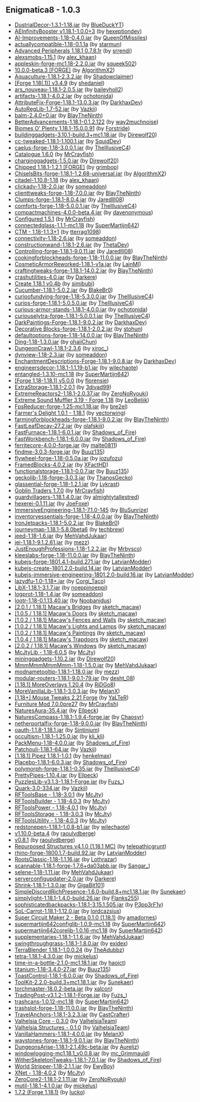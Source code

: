 ## Enigmatica8 - 1.0.3
- [DustrialDecor-1.3.1-1.18.jar](https://www.curseforge.com/minecraft/mc-mods/dustrial-decor/files/3549764) (by [BlueDuckYT](https://www.curseforge.com/members/blueduckyt/projects))
- [AEInfinityBooster v1.18.1-1.0.0+3](https://www.curseforge.com/minecraft/mc-mods/aeinfinitybooster/files/3576656) (by [hexeptiondev](https://www.curseforge.com/members/hexeptiondev/projects))
- [AI-Improvements-1.18-0.4.0.jar](https://www.curseforge.com/minecraft/mc-mods/ai-improvements/files/3543562) (by [QueenOfMissiles](https://www.curseforge.com/members/queenofmissiles/projects))
- [actuallycompatible-1.18-0.1.1a](https://www.curseforge.com/minecraft/mc-mods/actually-compatible/files/3546178) (by [starmun](https://www.curseforge.com/members/starmun/projects))
- [Advanced Peripherals 1.18.1 0.7.8.1r](https://www.curseforge.com/minecraft/mc-mods/advanced-peripherals/files/3579355) (by [srrendi](https://www.curseforge.com/members/srrendi/projects))
- [alexsmobs-1.15.1](https://www.curseforge.com/minecraft/mc-mods/alexs-mobs/files/3575698) (by [alex_khaan](https://www.curseforge.com/members/alex_khaan/projects))
- [appleskin-forge-mc1.18-2.2.0.jar](https://www.curseforge.com/minecraft/mc-mods/appleskin/files/3549846) (by [squeek502](https://www.curseforge.com/members/squeek502/projects))
- [10.0.0-beta.3 [FORGE]](https://www.curseforge.com/minecraft/mc-mods/applied-energistics-2/files/3590239) (by [AlgorithmX2](https://www.curseforge.com/members/algorithmx2/projects))
- [Aquaculture-1.18.1-2.3.2.jar](https://www.curseforge.com/minecraft/mc-mods/aquaculture/files/3583038) (by [Shadowclaimer](https://www.curseforge.com/members/shadowclaimer/projects))
- [[Forge 1.18(.1)] v3.4.9](https://www.curseforge.com/minecraft/mc-mods/architectury-forge/files/3587338) (by [shedaniel](https://www.curseforge.com/members/shedaniel/projects))
- [ars_nouveau-1.18.1-2.0.5.jar](https://www.curseforge.com/minecraft/mc-mods/ars-nouveau/files/3598038) (by [baileyholl2](https://www.curseforge.com/members/baileyholl2/projects))
- [artifacts-1.18.1-4.0.2.jar](https://www.curseforge.com/minecraft/mc-mods/artifacts/files/3584325) (by [ochotonida](https://www.curseforge.com/members/ochotonida/projects))
- [AttributeFix-Forge-1.18.1-13.0.3.jar](https://www.curseforge.com/minecraft/mc-mods/attributefix/files/3573454) (by [DarkhaxDev](https://www.curseforge.com/members/darkhaxdev/projects))
- [AutoRegLib-1.7-52.jar](https://www.curseforge.com/minecraft/mc-mods/autoreglib/files/3575622) (by [Vazkii](https://www.curseforge.com/members/vazkii/projects))
- [balm-2.4.0+0.jar](https://www.curseforge.com/minecraft/mc-mods/balm/files/3584832) (by [BlayTheNinth](https://www.curseforge.com/members/blaytheninth/projects))
- [BetterAdvancements-1.18.1-0.1.2.122](https://www.curseforge.com/minecraft/mc-mods/better-advancements/files/3575636) (by [way2muchnoise](https://www.curseforge.com/members/way2muchnoise/projects))
- [Biomes O' Plenty 1.18.1-15.0.0.91](https://www.curseforge.com/minecraft/mc-mods/biomes-o-plenty/files/3598771) (by [Forstride](https://www.curseforge.com/members/forstride/projects))
- [buildinggadgets-3.10.1-build.3+mc1.18.jar](https://www.curseforge.com/minecraft/mc-mods/building-gadgets/files/3553977) (by [Direwolf20](https://www.curseforge.com/members/direwolf20/projects))
- [cc-tweaked-1.18.1-1.100.1.jar](https://www.curseforge.com/minecraft/mc-mods/cc-tweaked/files/3587947) (by [SquidDev](https://www.curseforge.com/members/squiddev/projects))
- [caelus-forge-1.18-3.0.0.1.jar](https://www.curseforge.com/minecraft/mc-mods/caelus/files/3551173) (by [TheIllusiveC4](https://www.curseforge.com/members/theillusivec4/projects))
- [Catalogue 1.6.0](https://www.curseforge.com/minecraft/mc-mods/catalogue/files/3559402) (by [MrCrayfish](https://www.curseforge.com/members/mrcrayfish/projects))
- [charginggadgets-1.5.0.jar](https://www.curseforge.com/minecraft/mc-mods/charging-gadgets/files/3544405) (by [Direwolf20](https://www.curseforge.com/members/direwolf20/projects))
- [Chipped 1.18.1-1.2.1 [FORGE]](https://www.curseforge.com/minecraft/mc-mods/chipped/files/3591187) (by [grimbop](https://www.curseforge.com/members/grimbop/projects))
- [ChiselsBits-forge-1.18.1-1.2.68-universal.jar](https://www.curseforge.com/minecraft/mc-mods/chisels-bits/files/3597499) (by [AlgorithmX2](https://www.curseforge.com/members/algorithmx2/projects))
- [citadel-1.10.8-1.18](https://www.curseforge.com/minecraft/mc-mods/citadel/files/3584733) (by [alex_khaan](https://www.curseforge.com/members/alex_khaan/projects))
- [clickadv-1.18-2.0.jar](https://www.curseforge.com/minecraft/mc-mods/clickable-advancements/files/3548770) (by [someaddon](https://www.curseforge.com/members/someaddon/projects))
- [clienttweaks-forge-1.18-7.0.0.jar](https://www.curseforge.com/minecraft/mc-mods/client-tweaks/files/3549494) (by [BlayTheNinth](https://www.curseforge.com/members/blaytheninth/projects))
- [Clumps-forge-1.18.1-8.0.4.jar](https://www.curseforge.com/minecraft/mc-mods/clumps/files/3575674) (by [Jaredlll08](https://www.curseforge.com/members/jaredlll08/projects))
- [comforts-forge-1.18-5.0.0.1.jar](https://www.curseforge.com/minecraft/mc-mods/comforts/files/3551239) (by [TheIllusiveC4](https://www.curseforge.com/members/theillusivec4/projects))
- [compactmachines-4.0.0-beta.4.jar](https://www.curseforge.com/minecraft/mc-mods/compact-machines/files/3595937) (by [davenonymous](https://www.curseforge.com/members/davenonymous/projects))
- [Configured 1.5.1](https://www.curseforge.com/minecraft/mc-mods/configured/files/3559398) (by [MrCrayfish](https://www.curseforge.com/members/mrcrayfish/projects))
- [connectedglass-1.1.1-mc1.18](https://www.curseforge.com/minecraft/mc-mods/connected-glass/files/3544062) (by [SuperMartijn642](https://www.curseforge.com/members/supermartijn642/projects))
- [CTM - 1.18-1.1.3+1](https://www.curseforge.com/minecraft/mc-mods/ctm/files/3586556) (by [tterrag1098](https://www.curseforge.com/members/tterrag1098/projects))
- [connectivity-1.18-2.6.jar](https://www.curseforge.com/minecraft/mc-mods/connectivity/files/3596200) (by [someaddon](https://www.curseforge.com/members/someaddon/projects))
- [constructionwand-1.18.1-2.6.jar](https://www.curseforge.com/minecraft/mc-mods/construction-wand/files/3562331) (by [ThetaDev](https://www.curseforge.com/members/thetadev/projects))
- [Controlling-forge-1.18.1-9.0.11.jar](https://www.curseforge.com/minecraft/mc-mods/controlling/files/3599014) (by [Jaredlll08](https://www.curseforge.com/members/jaredlll08/projects))
- [cookingforblockheads-forge-1.18-11.0.0.jar](https://www.curseforge.com/minecraft/mc-mods/cooking-for-blockheads/files/3550132) (by [BlayTheNinth](https://www.curseforge.com/members/blaytheninth/projects))
- [CosmeticArmorReworked-1.18.1-v1a.jar](https://www.curseforge.com/minecraft/mc-mods/cosmetic-armor-reworked/files/3595626) (by [LainMI](https://www.curseforge.com/members/lainmi/projects))
- [craftingtweaks-forge-1.18.1-14.0.2.jar](https://www.curseforge.com/minecraft/mc-mods/crafting-tweaks/files/3584842) (by [BlayTheNinth](https://www.curseforge.com/members/blaytheninth/projects))
- [crashutilities-4.0.jar](https://www.curseforge.com/minecraft/mc-mods/crash-utilities/files/3585022) (by [Darkere](https://www.curseforge.com/members/darkere/projects))
- [Create 1.18.1 v0.4b](https://www.curseforge.com/minecraft/mc-mods/create/files/3583784) (by [simibubi](https://www.curseforge.com/members/simibubi/projects))
- [Cucumber-1.18.1-5.0.2.jar](https://www.curseforge.com/minecraft/mc-mods/cucumber/files/3591562) (by [BlakeBr0](https://www.curseforge.com/members/blakebr0/projects))
- [curioofundying-forge-1.18-5.3.0.0.jar](https://www.curseforge.com/minecraft/mc-mods/curio-of-undying/files/3553486) (by [TheIllusiveC4](https://www.curseforge.com/members/theillusivec4/projects))
- [curios-forge-1.18.1-5.0.5.0.jar](https://www.curseforge.com/minecraft/mc-mods/curios/files/3598861) (by [TheIllusiveC4](https://www.curseforge.com/members/theillusivec4/projects))
- [curious-armor-stands-1.18.1-4.0.0.jar](https://www.curseforge.com/minecraft/mc-mods/curious-armor-stands/files/3579775) (by [ochotonida](https://www.curseforge.com/members/ochotonida/projects))
- [curiouselytra-forge-1.18.1-5.0.0.1.jar](https://www.curseforge.com/minecraft/mc-mods/curious-elytra/files/3569452) (by [TheIllusiveC4](https://www.curseforge.com/members/theillusivec4/projects))
- [DarkPaintings-Forge-1.18.1-9.0.2.jar](https://www.curseforge.com/minecraft/mc-mods/dark-paintings/files/3582610) (by [DarkhaxDev](https://www.curseforge.com/members/darkhaxdev/projects))
- [Decorative Blocks-forge-1.18.1-2.0.2.jar](https://www.curseforge.com/minecraft/mc-mods/decorative-blocks/files/3593497) (by [stohun](https://www.curseforge.com/members/stohun/projects))
- [defaultoptions-forge-1.18-14.0.0.jar](https://www.curseforge.com/minecraft/mc-mods/default-options/files/3549417) (by [BlayTheNinth](https://www.curseforge.com/members/blaytheninth/projects))
- [Ding-1.18-1.3.0.jar](https://www.curseforge.com/minecraft/mc-mods/ding/files/3548400) (by [ohaiiChun](https://www.curseforge.com/members/ohaiichun/projects))
- [DungeonCrawl-1.18.1-2.3.6](https://www.curseforge.com/minecraft/mc-mods/dungeon-crawl/files/3583964) (by [xiroc_](https://www.curseforge.com/members/xiroc_/projects))
- [dynview-1.18-2.3.jar](https://www.curseforge.com/minecraft/mc-mods/dynamic-view/files/3548215) (by [someaddon](https://www.curseforge.com/members/someaddon/projects))
- [EnchantmentDescriptions-Forge-1.18.1-9.0.8.jar](https://www.curseforge.com/minecraft/mc-mods/enchantment-descriptions/files/3595254) (by [DarkhaxDev](https://www.curseforge.com/members/darkhaxdev/projects))
- [engineersdecor-1.18.1-1.1.19-b1.jar](https://www.curseforge.com/minecraft/mc-mods/engineers-decor/files/3591315) (by [wilechaote](https://www.curseforge.com/members/wilechaote/projects))
- [entangled-1.3.10-mc1.18](https://www.curseforge.com/minecraft/mc-mods/entangled/files/3543974) (by [SuperMartijn642](https://www.curseforge.com/members/supermartijn642/projects))
- [[Forge 1.18-1.18.1] v5.0.0](https://www.curseforge.com/minecraft/mc-mods/expandability/files/3580591) (by [florensie](https://www.curseforge.com/members/florensie/projects))
- [ExtraStorage-1.18.1-2.0.1](https://www.curseforge.com/minecraft/mc-mods/extrastorage/files/3584356) (by [3divad99](https://www.curseforge.com/members/3divad99/projects))
- [ExtremeReactors2-1.18.1-2.0.37.jar](https://www.curseforge.com/minecraft/mc-mods/extreme-reactors/files/3590164) (by [ZeroNoRyouki](https://www.curseforge.com/members/zeronoryouki/projects))
- [Extreme Sound Muffler 3.19 - Forge 1.18](https://www.curseforge.com/minecraft/mc-mods/extreme-sound-muffler/files/3544640) (by [LeoBeliik](https://www.curseforge.com/members/leobeliik/projects))
- [FpsReducer-forge-1.25-mc1.18.jar](https://www.curseforge.com/minecraft/mc-mods/fps-reducer/files/3548891) (by [bre2el](https://www.curseforge.com/members/bre2el/projects))
- [Farmer's Delight 1.0.1 - 1.18.1](https://www.curseforge.com/minecraft/mc-mods/farmers-delight/files/3590226) (by [vectorwing](https://www.curseforge.com/members/vectorwing/projects))
- [farmingforblockheads-forge-1.18.1-9.0.2.jar](https://www.curseforge.com/minecraft/mc-mods/farming-for-blockheads/files/3584856) (by [BlayTheNinth](https://www.curseforge.com/members/blaytheninth/projects))
- [FastLeafDecay-27.2.jar](https://www.curseforge.com/minecraft/mc-mods/fast-leaf-decay/files/3590415) (by [olafskiii](https://www.curseforge.com/members/olafskiii/projects))
- [FastFurnace-1.18.1-6.0.1.jar](https://www.curseforge.com/minecraft/mc-mods/fastfurnace/files/3568851) (by [Shadows_of_Fire](https://www.curseforge.com/members/shadows_of_fire/projects))
- [FastWorkbench-1.18.1-6.0.0.jar](https://www.curseforge.com/minecraft/mc-mods/fastworkbench/files/3567080) (by [Shadows_of_Fire](https://www.curseforge.com/members/shadows_of_fire/projects))
- [ferritecore-4.0.0-forge.jar](https://www.curseforge.com/minecraft/mc-mods/ferritecore/files/3550045) (by [malte0811](https://www.curseforge.com/members/malte0811/projects))
- [findme-3.0.3-forge.jar](https://www.curseforge.com/minecraft/mc-mods/findme/files/3598921) (by [Buuz135](https://www.curseforge.com/members/buuz135/projects))
- [flywheel-forge-1.18-0.5.0a.jar](https://www.curseforge.com/minecraft/mc-mods/flywheel/files/3584224) (by [jozufozu](https://www.curseforge.com/members/jozufozu/projects))
- [FramedBlocks-4.0.2.jar](https://www.curseforge.com/minecraft/mc-mods/framedblocks/files/3584864) (by [XFactHD](https://www.curseforge.com/members/xfacthd/projects))
- [functionalstorage-1.18.1-0.0.7.jar](https://www.curseforge.com/minecraft/mc-mods/functional-storage/files/3597492) (by [Buuz135](https://www.curseforge.com/members/buuz135/projects))
- [geckolib-1.18-forge-3.0.3.jar](https://www.curseforge.com/minecraft/mc-mods/geckolib/files/3558943) (by [ThanosGecko](https://www.curseforge.com/members/thanosgecko/projects))
- [glassential-forge-1.18-1.2.1.jar](https://www.curseforge.com/minecraft/mc-mods/glassential/files/3548667) (by [Lykrast](https://www.curseforge.com/members/lykrast/projects))
- [Goblin Traders 1.7.0](https://www.curseforge.com/minecraft/mc-mods/goblin-traders/files/3559400) (by [MrCrayfish](https://www.curseforge.com/members/mrcrayfish/projects))
- [guardvillagers-1.18.1.4.0.jar](https://www.curseforge.com/minecraft/mc-mods/guard-villagers/files/3548222) (by [almightytallestred](https://www.curseforge.com/members/almightytallestred/projects))
- [hexerei-0.1.11.jar](https://www.curseforge.com/minecraft/mc-mods/hexerei/files/3590751) (by [JoeFoxe](https://www.curseforge.com/members/joefoxe/projects))
- [ImmersiveEngineering-1.18.1-7.1.0-145](https://www.curseforge.com/minecraft/mc-mods/immersive-engineering/files/3587149) (by [BluSunrize](https://www.curseforge.com/members/blusunrize/projects))
- [inventoryessentials-forge-1.18-4.0.0.jar](https://www.curseforge.com/minecraft/mc-mods/inventory-essentials/files/3550136) (by [BlayTheNinth](https://www.curseforge.com/members/blaytheninth/projects))
- [IronJetpacks-1.18.1-5.0.2.jar](https://www.curseforge.com/minecraft/mc-mods/iron-jetpacks/files/3581366) (by [BlakeBr0](https://www.curseforge.com/members/blakebr0/projects))
- [journeymap-1.18.1-5.8.0beta6](https://www.curseforge.com/minecraft/mc-mods/journeymap/files/3596395) (by [techbrew](https://www.curseforge.com/members/techbrew/projects))
- [jeed-1.18-1.6.jar](https://www.curseforge.com/minecraft/mc-mods/just-enough-effect-descriptions-jeed/files/3551032) (by [MehVahdJukaar](https://www.curseforge.com/members/mehvahdjukaar/projects))
- [jei-1.18.1-9.1.2.61.jar](https://www.curseforge.com/minecraft/mc-mods/jei/files/3596020) (by [mezz](https://www.curseforge.com/members/mezz/projects))
- [JustEnoughProfessions-1.18-1.2.2.jar](https://www.curseforge.com/minecraft/mc-mods/just-enough-professions-jep/files/3550303) (by [Mrbysco](https://www.curseforge.com/members/mrbysco/projects))
- [kleeslabs-forge-1.18-11.0.0.jar](https://www.curseforge.com/minecraft/mc-mods/kleeslabs/files/3549469) (by [BlayTheNinth](https://www.curseforge.com/members/blaytheninth/projects))
- [kubejs-forge-1801.4.1-build.271.jar](https://www.curseforge.com/minecraft/mc-mods/kubejs-forge/files/3596523) (by [LatvianModder](https://www.curseforge.com/members/latvianmodder/projects))
- [kubejs-create-1801.2.0-build.14.jar](https://www.curseforge.com/minecraft/mc-mods/kubejs-create/files/3584653) (by [LatvianModder](https://www.curseforge.com/members/latvianmodder/projects))
- [kubejs-immersive-engineering-1801.2.0-build.16.jar](https://www.curseforge.com/minecraft/mc-mods/kubejs-immersive-engineering/files/3590279) (by [LatvianModder](https://www.curseforge.com/members/latvianmodder/projects))
- [lazydfu-1.0-1.18+.jar](https://www.curseforge.com/minecraft/mc-mods/lazy-dfu-forge/files/3544496) (by [Corgi_Taco](https://www.curseforge.com/members/corgi_taco/projects))
- [LibX-1.18.1-3.1.7.jar](https://www.curseforge.com/minecraft/mc-mods/libx/files/3591254) (by [noeppinoeppi](https://www.curseforge.com/members/noeppinoeppi/projects))
- [logprot-1.18-1.4.jar](https://www.curseforge.com/minecraft/mc-mods/login-protection/files/3548736) (by [someaddon](https://www.curseforge.com/members/someaddon/projects))
- [lootr-1.18-0.1.13.40.jar](https://www.curseforge.com/minecraft/mc-mods/lootr/files/3597849) (by [Noobanidus](https://www.curseforge.com/members/noobanidus/projects))
- [[2.0.1 / 1.18.1] Macaw's Bridges](https://www.curseforge.com/minecraft/mc-mods/macaws-bridges/files/3561175) (by [sketch_macaw](https://www.curseforge.com/members/sketch_macaw/projects))
- [[1.0.5 / 1.18.1] Macaw's Doors](https://www.curseforge.com/minecraft/mc-mods/macaws-doors/files/3561152) (by [sketch_macaw](https://www.curseforge.com/members/sketch_macaw/projects))
- [[1.0.2 / 1.18.1] Macaw's Fences and Walls](https://www.curseforge.com/minecraft/mc-mods/macaws-fences-and-walls/files/3561161) (by [sketch_macaw](https://www.curseforge.com/members/sketch_macaw/projects))
- [[1.0.2 / 1.18.1] Macaw's Lights and Lamps](https://www.curseforge.com/minecraft/mc-mods/macaws-lights-and-lamps/files/3561165) (by [sketch_macaw](https://www.curseforge.com/members/sketch_macaw/projects))
- [[1.0.2 / 1.18.1] Macaw's Paintings](https://www.curseforge.com/minecraft/mc-mods/macaws-paintings/files/3561155) (by [sketch_macaw](https://www.curseforge.com/members/sketch_macaw/projects))
- [[1.0.4 / 1.18.1] Macaw's Trapdoors](https://www.curseforge.com/minecraft/mc-mods/macaws-trapdoors/files/3561171) (by [sketch_macaw](https://www.curseforge.com/members/sketch_macaw/projects))
- [[2.0.2 / 1.18.1] Macaw's Windows](https://www.curseforge.com/minecraft/mc-mods/macaws-windows/files/3561158) (by [sketch_macaw](https://www.curseforge.com/members/sketch_macaw/projects))
- [McJtyLib - 1.18-6.0.5](https://www.curseforge.com/minecraft/mc-mods/mcjtylib/files/3598150) (by [McJty](https://www.curseforge.com/members/mcjty/projects))
- [mininggadgets-1.10.2.jar](https://www.curseforge.com/minecraft/mc-mods/mining-gadgets/files/3544497) (by [Direwolf20](https://www.curseforge.com/members/direwolf20/projects))
- [MmmMmmMmmMmm-1.18-1.5.0.jar](https://www.curseforge.com/minecraft/mc-mods/mmmmmmmmmmmm/files/3546593) (by [MehVahdJukaar](https://www.curseforge.com/members/mehvahdjukaar/projects))
- [modnametooltip-1.18.1-1.18.0.jar](https://www.curseforge.com/minecraft/mc-mods/mod-name-tooltip/files/3574005) (by [mezz](https://www.curseforge.com/members/mezz/projects))
- [modular-routers-1.18.1-9.0.1-79.jar](https://www.curseforge.com/minecraft/mc-mods/modular-routers/files/3574035) (by [desht_08](https://www.curseforge.com/members/desht_08/projects))
- [[1.18.1] MoreOverlays 1.20.4](https://www.curseforge.com/minecraft/mc-mods/more-overlays-updated/files/3556078) (by [RiDGo8](https://www.curseforge.com/members/ridgo8/projects))
- [MoreVanillaLib-1.18.1-3.0.3.jar](https://www.curseforge.com/minecraft/mc-mods/morevanillalib/files/3586844) (by [MelanX](https://www.curseforge.com/members/melanx/projects))
- [[1.18+] Mouse Tweaks 2.21 Forge](https://www.curseforge.com/minecraft/mc-mods/mouse-tweaks/files/3578801) (by [YaLTeR](https://www.curseforge.com/members/yalter/projects))
- [Furniture Mod 7.0.0pre27](https://www.curseforge.com/minecraft/mc-mods/mrcrayfish-furniture-mod/files/3559392) (by [MrCrayfish](https://www.curseforge.com/members/mrcrayfish/projects))
- [NaturesAura-35.4.jar](https://www.curseforge.com/minecraft/mc-mods/natures-aura/files/3587798) (by [Ellpeck](https://www.curseforge.com/members/ellpeck/projects))
- [NaturesCompass-1.18.1-1.9.4-forge.jar](https://www.curseforge.com/minecraft/mc-mods/natures-compass/files/3577265) (by [Chaosyr](https://www.curseforge.com/members/chaosyr/projects))
- [netherportalfix-forge-1.18-9.0.0.jar](https://www.curseforge.com/minecraft/mc-mods/netherportalfix/files/3549513) (by [BlayTheNinth](https://www.curseforge.com/members/blaytheninth/projects))
- [oauth-1.1.8-1.18.1.jar](https://www.curseforge.com/minecraft/mc-mods/oauth/files/3593189) (by [Sintinium](https://www.curseforge.com/members/sintinium/projects))
- [occultism-1.18.1-1.25.0.jar](https://www.curseforge.com/minecraft/mc-mods/occultism/files/3597126) (by [kli_kli](https://www.curseforge.com/members/kli_kli/projects))
- [PackMenu-1.18-4.0.0.jar](https://www.curseforge.com/minecraft/mc-mods/packmenu/files/3554547) (by [Shadows_of_Fire](https://www.curseforge.com/members/shadows_of_fire/projects))
- [Patchouli-1.18.1-64.jar](https://www.curseforge.com/minecraft/mc-mods/patchouli/files/3594394) (by [Vazkii](https://www.curseforge.com/members/vazkii/projects))
- [[1.18.1] Pipez 1.18.1-1.0.1](https://www.curseforge.com/minecraft/mc-mods/pipez/files/3569514) (by [henkelmax](https://www.curseforge.com/members/henkelmax/projects))
- [Placebo-1.18.1-6.0.3.jar](https://www.curseforge.com/minecraft/mc-mods/placebo/files/3584812) (by [Shadows_of_Fire](https://www.curseforge.com/members/shadows_of_fire/projects))
- [polymorph-forge-1.18.1-0.35.jar](https://www.curseforge.com/minecraft/mc-mods/polymorph/files/3591866) (by [TheIllusiveC4](https://www.curseforge.com/members/theillusivec4/projects))
- [PrettyPipes-1.10.4.jar](https://www.curseforge.com/minecraft/mc-mods/pretty-pipes/files/3582953) (by [Ellpeck](https://www.curseforge.com/members/ellpeck/projects))
- [PuzzlesLib-v3.1.3-1.18.1-Forge.jar](https://www.curseforge.com/minecraft/mc-mods/puzzles-lib/files/3583543) (by [Fuzs_](https://www.curseforge.com/members/fuzs_/projects))
- [Quark-3.0-334.jar](https://www.curseforge.com/minecraft/mc-mods/quark/files/3578106) (by [Vazkii](https://www.curseforge.com/members/vazkii/projects))
- [RFToolsBase - 1.18-3.0.1](https://www.curseforge.com/minecraft/mc-mods/rftools-base/files/3596859) (by [McJty](https://www.curseforge.com/members/mcjty/projects))
- [RFToolsBuilder - 1.18-4.0.3](https://www.curseforge.com/minecraft/mc-mods/rftools-builder/files/3598152) (by [McJty](https://www.curseforge.com/members/mcjty/projects))
- [RFToolsPower - 1.18-4.0.1](https://www.curseforge.com/minecraft/mc-mods/rftools-power/files/3596862) (by [McJty](https://www.curseforge.com/members/mcjty/projects))
- [RFToolsStorage - 1.18-3.0.3](https://www.curseforge.com/minecraft/mc-mods/rftools-storage/files/3598153) (by [McJty](https://www.curseforge.com/members/mcjty/projects))
- [RFToolsUtility - 1.18-4.0.3](https://www.curseforge.com/minecraft/mc-mods/rftools-utility/files/3598151) (by [McJty](https://www.curseforge.com/members/mcjty/projects))
- [redstonepen-1.18.1-1.0.8-b1.jar](https://www.curseforge.com/minecraft/mc-mods/redstone-pen/files/3566458) (by [wilechaote](https://www.curseforge.com/members/wilechaote/projects))
- [v1.10.0-beta.4](https://www.curseforge.com/minecraft/mc-mods/refined-storage/files/3583676) (by [raoulvdberge](https://www.curseforge.com/members/raoulvdberge/projects))
- [v0.8.1](https://www.curseforge.com/minecraft/mc-mods/refined-storage-addons/files/3583694) (by [raoulvdberge](https://www.curseforge.com/members/raoulvdberge/projects))
- [Repurposed Structures v4.1.0 (1.18.1 MC)](https://www.curseforge.com/minecraft/mc-mods/repurposed-structures/files/3591431) (by [telepathicgrunt](https://www.curseforge.com/members/telepathicgrunt/projects))
- [rhino-forge-1800.1.7-build.92.jar](https://www.curseforge.com/minecraft/mc-mods/rhino/files/3584288) (by [LatvianModder](https://www.curseforge.com/members/latvianmodder/projects))
- [RootsClassic-1.18-1.1.16.jar](https://www.curseforge.com/minecraft/mc-mods/roots-classic/files/3558619) (by [Lothrazar](https://www.curseforge.com/members/lothrazar/projects))
- [scannable-1.18.1-forge-1.7.6+da03abb.jar](https://www.curseforge.com/minecraft/mc-mods/scannable/files/3565724) (by [Sangar_](https://www.curseforge.com/members/sangar_/projects))
- [selene-1.18-1.11.jar](https://www.curseforge.com/minecraft/mc-mods/selene/files/3553028) (by [MehVahdJukaar](https://www.curseforge.com/members/mehvahdjukaar/projects))
- [serverconfigupdater-2.0.jar](https://www.curseforge.com/minecraft/mc-mods/serverconfig-updater/files/3585637) (by [Darkere](https://www.curseforge.com/members/darkere/projects))
- [Shrink-1.18.1-1.3.0.jar](https://www.curseforge.com/minecraft/mc-mods/shrink_/files/3576970) (by [GigaBit101](https://www.curseforge.com/members/gigabit101/projects))
- [SimpleDiscordRichPresence-1.6.0-build.8+mc1.18.1.jar](https://www.curseforge.com/minecraft/mc-mods/simple-discord-rich-presence/files/3558694) (by [Sunekaer](https://www.curseforge.com/members/sunekaer/projects))
- [simplylight-1.18.1-1.4.0-build.26.jar](https://www.curseforge.com/minecraft/mc-mods/simply-light/files/3564180) (by [Flanks255](https://www.curseforge.com/members/flanks255/projects))
- [sophisticatedbackpacks-1.18.1-3.15.1.505.jar](https://www.curseforge.com/minecraft/mc-mods/sophisticated-backpacks/files/3597547) (by [P3pp3rF1y](https://www.curseforge.com/members/p3pp3rf1y/projects))
- [SoL-Carrot-1.18.1-1.12.0.jar](https://www.curseforge.com/minecraft/mc-mods/spice-of-life-carrot-edition/files/3571539) (by [lordcazsius](https://www.curseforge.com/members/lordcazsius/projects))
- [Super Circuit Maker 2 - Beta 0.1.0 (1.18.1)](https://www.curseforge.com/minecraft/mc-mods/super-circuit-maker/files/3581169) (by [amadornes](https://www.curseforge.com/members/amadornes/projects))
- [supermartijn642configlib-1.0.9-mc1.18](https://www.curseforge.com/minecraft/mc-mods/supermartijn642s-config-lib/files/3542143) (by [SuperMartijn642](https://www.curseforge.com/members/supermartijn642/projects))
- [supermartijn642corelib-1.0.16-mc1.18](https://www.curseforge.com/minecraft/mc-mods/supermartijn642s-core-lib/files/3596492) (by [SuperMartijn642](https://www.curseforge.com/members/supermartijn642/projects))
- [supplementaries-1.18.1-1.1.6.jar](https://www.curseforge.com/minecraft/mc-mods/supplementaries/files/3598833) (by [MehVahdJukaar](https://www.curseforge.com/members/mehvahdjukaar/projects))
- [swingthroughgrass-1.18.1-1.8.0.jar](https://www.curseforge.com/minecraft/mc-mods/swingthroughgrass/files/3578339) (by [exidex](https://www.curseforge.com/members/exidex/projects))
- [TerraBlender 1.18.1-1.0.0.24](https://www.curseforge.com/minecraft/mc-mods/terrablender/files/3598130) (by [TheAdubbz](https://www.curseforge.com/members/theadubbz/projects))
- [tetra-1.18.1-4.3.0.jar](https://www.curseforge.com/minecraft/mc-mods/tetra/files/3591751) (by [mickelus](https://www.curseforge.com/members/mickelus/projects))
- [time-in-a-bottle-2.1.0-mc1.18.1.jar](https://www.curseforge.com/minecraft/mc-mods/time-in-a-bottle-standalone/files/3565298) (by [haoict](https://www.curseforge.com/members/haoict/projects))
- [titanium-1.18-3.4.0-27.jar](https://www.curseforge.com/minecraft/mc-mods/titanium/files/3581992) (by [Buuz135](https://www.curseforge.com/members/buuz135/projects))
- [ToastControl-1.18.1-6.0.0.jar](https://www.curseforge.com/minecraft/mc-mods/toast-control/files/3566996) (by [Shadows_of_Fire](https://www.curseforge.com/members/shadows_of_fire/projects))
- [ToolKit-2.2.0-build.3+mc1.18.1.jar](https://www.curseforge.com/minecraft/mc-mods/tool-kit/files/3558693) (by [Sunekaer](https://www.curseforge.com/members/sunekaer/projects))
- [torchmaster-18.0.2-beta.jar](https://www.curseforge.com/minecraft/mc-mods/torchmaster/files/3566423) (by [xalcon](https://www.curseforge.com/members/xalcon/projects))
- [TradingPost-v3.1.2-1.18.1-Forge.jar](https://www.curseforge.com/minecraft/mc-mods/trading-post/files/3569715) (by [Fuzs_](https://www.curseforge.com/members/fuzs_/projects))
- [trashcans-1.0.12-mc1.18](https://www.curseforge.com/minecraft/mc-mods/trash-cans/files/3597654) (by [SuperMartijn642](https://www.curseforge.com/members/supermartijn642/projects))
- [trashslot-forge-1.18-11.0.0.jar](https://www.curseforge.com/minecraft/mc-mods/trashslot/files/3549375) (by [BlayTheNinth](https://www.curseforge.com/members/blaytheninth/projects))
- [TravelAnchors-1.18.1-3.2.3.jar](https://www.curseforge.com/minecraft/mc-mods/travel-anchors/files/3593937) (by [CastCrafter](https://www.curseforge.com/members/castcrafter/projects))
- [Valhelsia Core - 0.3.0](https://www.curseforge.com/minecraft/mc-mods/valhelsia-core/files/3591180) (by [ValhelsiaTeam](https://www.curseforge.com/members/valhelsiateam/projects))
- [Valhelsia Structures - 0.1.0](https://www.curseforge.com/minecraft/mc-mods/valhelsia-structures/files/3575873) (by [ValhelsiaTeam](https://www.curseforge.com/members/valhelsiateam/projects))
- [VanillaHammers-1.18.1-4.0.0.jar](https://www.curseforge.com/minecraft/mc-mods/vanilla-hammers-forge/files/3573161) (by [MelanX](https://www.curseforge.com/members/melanx/projects))
- [waystones-forge-1.18.1-9.0.1.jar](https://www.curseforge.com/minecraft/mc-mods/waystones/files/3558793) (by [BlayTheNinth](https://www.curseforge.com/members/blaytheninth/projects))
- [DungeonsArise-1.18.1-2.1.49c-beta.jar](https://www.curseforge.com/minecraft/mc-mods/when-dungeons-arise/files/3585280) (by [Aureljz](https://www.curseforge.com/members/aureljz/projects))
- [windowlogging-mc1.18.1_v0.0.8.jar](https://www.curseforge.com/minecraft/mc-mods/windowlogging/files/3569538) (by [mc_Grimmauld](https://www.curseforge.com/members/mc_grimmauld/projects))
- [WitherSkeletonTweaks-1.18.1-7.0.1.jar](https://www.curseforge.com/minecraft/mc-mods/wither-skeleton-tweaks/files/3579506) (by [Shadows_of_Fire](https://www.curseforge.com/members/shadows_of_fire/projects))
- [World Stripper-1.18-2.1.1.jar](https://www.curseforge.com/minecraft/mc-mods/world-stripper/files/3545856) (by [EwyBoy](https://www.curseforge.com/members/ewyboy/projects))
- [XNet - 1.18-4.0.2](https://www.curseforge.com/minecraft/mc-mods/xnet/files/3598154) (by [McJty](https://www.curseforge.com/members/mcjty/projects))
- [ZeroCore2-1.18.1-2.1.11.jar](https://www.curseforge.com/minecraft/mc-mods/zerocore/files/3576036) (by [ZeroNoRyouki](https://www.curseforge.com/members/zeronoryouki/projects))
- [mutil-1.18.1-4.1.0.jar](https://www.curseforge.com/minecraft/mc-mods/mutil/files/3591744) (by [mickelus](https://www.curseforge.com/members/mickelus/projects))
- [1.7.2 (Forge 1.18.1)](https://www.curseforge.com/minecraft/mc-mods/spark/files/3591172) (by [Iucko](https://www.curseforge.com/members/iucko/projects))
